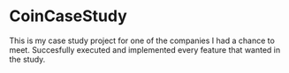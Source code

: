 # CoinCaseStudy

This is my case study project for one of the companies I had a chance to meet. Succesfully executed and implemented every feature that wanted in the study.
